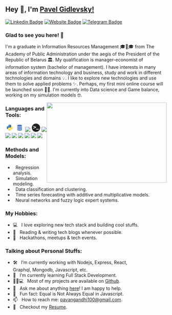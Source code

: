 ## Hey 👋, I'm [Pavel Gidlevsky!](https://github.com/Gids-Github)

[![Linkedin Badge](https://img.shields.io/badge/-LinkedIn-0e76a8?style=flat-square&logo=Linkedin&logoColor=white)](https://www.linkedin.com/in/pavel-gidlevsky/)
[![Website Badge](https://img.shields.io/badge/Website-3b5998?style=flat-square&logo=google-chrome&logoColor=white)]()
[![Telegram Badge](https://img.shields.io/badge/-Telegram-0088cc?style=flat-square&logo=Telegram&logoColor=white)](https://t.me/earendile)


### Glad to see you here! 🎅

I'm a graduate in Information Resources Management 🎓🧑🎓  from The Academy of Public Administration under the aegis of the President of the Republic of Belarus 🏛. My qualification is manager-economist of information system (bachelor of management). I have interests in many areas of information technology and business, study and work in different technologies and domains 💡. I like to explore new technologies and use them to solve applied problems ✨. Perhaps, my first mini online course will be launched soon 👨🏫. I'm currently into Data science and Game balance, working on my simulation models 🤓.





<img align="right" height="250" width="375" alt="" src="https://raw.githubusercontent.com/iampavangandhi/iampavangandhi/master/gifs/coder.gif" />



### Languages and Tools:

<code><img height="27" src="https://raw.githubusercontent.com/github/explore/80688e429a7d4ef2fca1e82350fe8e3517d3494d/topics/python/python.png" alt="python"></code>
<code><img height="27" src="https://raw.githubusercontent.com/github/explore/80688e429a7d4ef2fca1e82350fe8e3517d3494d/topics/sql/sql.png" alt="sql"></code>
<code><img height="27" src="https://www.r-project.org/Rlogo.png"></code>
<code><img height="27" src="https://raw.githubusercontent.com/github/explore/80688e429a7d4ef2fca1e82350fe8e3517d3494d/topics/terminal/terminal.png" alt="terminal"></code>
<code><img height="27" src="https://encrypted-tbn0.gstatic.com/images?q=tbn:ANd9GcRPK6WKTWPlo70_pSkodKMPXJoIyX_WL-KH2cnORKM3V7AhwsrSEIwlwzjpXm0P_StNz1I&usqp=CAU"></code>
<code><img height="27" src="https://upload.wikimedia.org/wikipedia/commons/thumb/a/ae/Keras_logo.svg/1200px-Keras_logo.svg.png"></code>
<code><img height="27" src="https://burzaco.files.wordpress.com/2020/11/screenshot_2020-11-29_14-16-37-1.png"></code>
<code><img height="27" src="https://miro.medium.com/max/518/1*FogMIj4gYwp3fTHLZuwavQ.png"></code>
<code><img height="27" src="https://appexchange.salesforce.com/partners/servlet/servlet.FileDownload?file=00P4V00000rgoDsUAI"></code>
<code><img height="27" src="http://store-images.s-microsoft.com/image/apps.32245.13510798883380398.61d03499-1b25-4924-9207-9384fe3b5b99.3a505d26-d272-4f46-a46b-46dd22268443"></code>
<code><img height="27" src="https://brandbook.loginom.ru/attach/01-logotype/trademark_loginom/trademark_loginom@extra_large.png"></code>

### Methods and Models:
-  &nbsp; Regression analysis.
-  &nbsp; Simulation modeling.
-  &nbsp; Data classification and clustering.
-  &nbsp; Time series forecasting with additive and multiplicative models.
-  &nbsp; Neural networks and fuzzy logic expert systems.


### My Hobbies:

- 💻 &nbsp; I love exploring new tech stack and building cool stuffs.
- 📰 &nbsp; Reading & writing tech blogs whenever possible.
- 🍕 &nbsp; Hackathons, meetups & tech events.


### Talking about Personal Stuffs:

- 🛠 &nbsp; I’m currently working with Nodejs, Express, React, <br /> Graphql, Mongodb, Javascript, etc.
- 🚀 &nbsp; I’m currently learning Full Stack Development.
- 👨🏻💻 &nbsp; Most of my projects are available on [Github](https://github.com/iampavangandhi).
- 💬 &nbsp; Ask me about anything [here](https://github.com/iampavangandhi/iampavangandhi/issues/2)! I am happy to help.
- 👾 &nbsp; Fun fact: Equal is Not Always Equal in Javascript.
- 📫 &nbsp; How to reach me: pavangandhi100@gmail.com.
- 📝 &nbsp; Checkout my [Resume](https://github.com/iampavangandhi/iampavangandhi/blob/master/resume.pdf).


